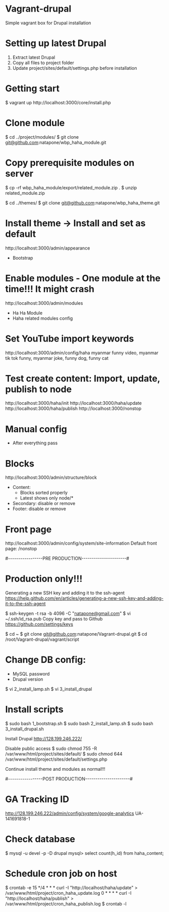 # Vagrant-drupal
Simple vagrant box for Drupal installation

# Setting up latest Drupal
1. Extract latest Drupal
2. Copy all files to project folder
3. Update project/sites/default/settings.php before installation

# Getting start
$ vagrant up
http://localhost:3000/core/install.php

# Clone module
$ cd ../project/modules/
$ git clone git@github.com:natapone/wbp_haha_module.git

# Copy prerequisite modules on server
$ cp -rf wbp_haha_module/export/related_module.zip .
$ unzip related_module.zip
<!-- $ tar -zxvf related_module.zip -->

$ cd ../themes/
$ git clone git@github.com:natapone/wbp_haha_theme.git

# Install theme -> Install and set as default
http://localhost:3000/admin/appearance
- Bootstrap

# Enable modules - One module at the time!!! It might crash
http://localhost:3000/admin/modules
- Ha Ha Module
- Haha related modules config

# Set YouTube import keywords
http://localhost:3000/admin/config/haha
myanmar funny video, myanmar tik tok funny, myanmar joke, funny dog, funny cat

# Test create content: Import, update, publish to node
http://localhost:3000/haha/init
http://localhost:3000/haha/update
http://localhost:3000/haha/publish
http://localhost:3000/nonstop

# Manual config
- After everything pass

# Blocks
http://localhost:3000/admin/structure/block
- Content:
  - Blocks sorted properly
  - Latest shows only node/*
- Secondary: disable or remove
- Footer: disable or remove

# Front page
http://localhost:3000/admin/config/system/site-information
Default front page: /nonstop

#-----------------PRE PRODUCTION----------------------#

# Production only!!!
Generating a new SSH key and adding it to the ssh-agent
https://help.github.com/en/articles/generating-a-new-ssh-key-and-adding-it-to-the-ssh-agent

$ ssh-keygen -t rsa -b 4096 -C "natapone@gmail.com"
$ vi ~/.ssh/id_rsa.pub
Copy key and pass to Github
https://github.com/settings/keys

$ cd ~
$ git clone git@github.com:natapone/Vagrant-drupal.git
$ cd /root/Vagrant-drupal/vagrant/script

# Change DB config:
- MySQL password
- Drupal version

$ vi 2_install_lamp.sh
$ vi 3_install_drupal

# Install scripts
$ sudo bash 1_bootstrap.sh
$ sudo bash 2_install_lamp.sh
$ sudo bash 3_install_drupal.sh

Install Drupal
http://128.199.246.222/

Disable public access
$ sudo chmod 755 -R /var/www/html/project/sites/default/
$ sudo chmod 644 /var/www/html/project/sites/default/settings.php

Continue install theme and modules as normal!!!

#-----------------POST PRODUCTION----------------------#

# GA Tracking ID
http://128.199.246.222/admin/config/system/google-analytics
UA-141691818-1

# Check database
$ mysql -u devel -p -D drupal
mysql> select count(h_id) from haha_content;

# Schedule cron job on host
$ crontab -e
15 */4 * * * curl -I "http://localhost/haha/update" > /var/www/html/project/cron_haha_update.log
0 * * * * curl -I "http://localhost/haha/publish" > /var/www/html/project/cron_haha_publish.log
$ crontab -l
